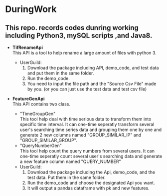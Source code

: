 # DuringWork
## This repo. records codes dunring working including Python3, mySQL scripts ,and Java8.

- **TifRenameApi**  
This API is a tool to help rename a large amount of files with python 3.
  - UserGuild:  
      1. Download the package including API, demo_code, and test data and put them in the same folder.
      2. Run the demo_code.
      3. You need to input the file path and the "Source Csv File" made by you. (or you can just use the test data and test csv file)

- **FeatureGenApi**  
This API contains two class. 
  - "TimeGroupGen"  
  This tool help deal with time serious data to transform them into specific time interval. It can one-time seperatly transform several user's searching time series data and grouping them one by one and generate 2 new columns named "GROUP_SIMILAR_IP" and "GROUP_SIMILAR_GROUP".
  - "QueryNumberGen"  
  This tool help count the query numbers from several users. It can one-time seperatly count several user's searching data and generate a new feature column named "QUERY_NUMBER"
  - UserGuild:  
      1. Download the package including the Api, demo_code, and the test data. Put them in the same folder.
      2. Run the demo_code and choose the designated Api you want.
      3. It will output a pandas dataframe with pk and new features.
